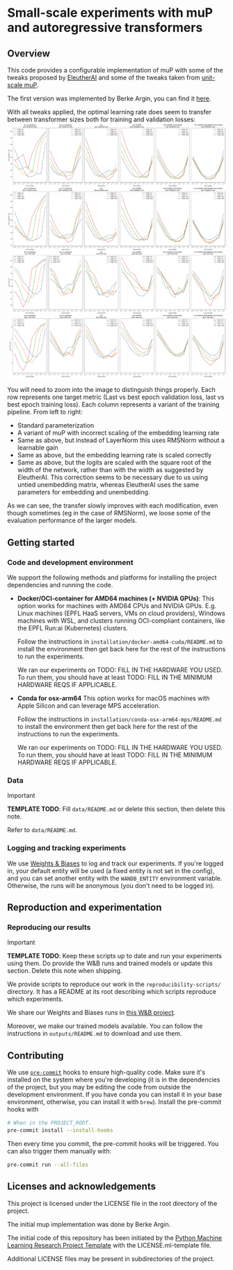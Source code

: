 # Small-scale experiments with muP and autoregressive transformers
## Overview
This code provides a configurable implementation of muP with some of the tweaks proposed by [EleutherAI](https://blog.eleuther.ai/mutransfer/) and some of the tweaks taken from [unit-scale muP](https://arxiv.org/abs/2407.17465).

The first version was implemented by Berke Argin, you can find it [here](https://github.com/BerkeArgin/muP-autoregressive).

With all tweaks applied, the optimal learning rate does seem to transfer between transformer sizes both for training and validation losses:
![transfer](images/mup_hyperparams.png)

You will need to zoom into the image to distinguish things properly. Each row represents one target metric (Last vs best epoch validation loss, last vs best epoch training loss). Each column represents a variant of the training pipeline. From left to right:
- Standard parameterization
- A variant of muP with incorrect scaling of the embedding learning rate
- Same as above, but instead of LayerNorm this uses RMSNorm without a learnable gain
- Same as above, but the embedding learning rate is scaled correctly
- Same as above, but the logits are scaled with the square root of the width of the network, rather than with the width as suggested by EleutherAI. This correction seems to be necessary due to us using untied unembedding matrix, whereas EleutherAI uses the same parameters for embedding and unembedding.

As we can see, the transfer slowly improves with each modification, even though sometimes (eg in the case of RMSNorm), we loose some of the evaluation performance of the larger models.

## Getting started

### Code and development environment
We support the following methods and platforms for installing the project dependencies and running the code.

- **Docker/OCI-container for AMD64 machines (+ NVIDIA GPUs)**:
  This option works for machines with AMD64 CPUs and NVIDIA GPUs.
  E.g. Linux machines (EPFL HaaS servers, VMs on cloud providers),
  Windows machines with WSL, and clusters running OCI-compliant containers,
  like the EPFL Run:ai (Kubernetes) clusters.

  Follow the instructions in `installation/docker-amd64-cuda/README.md` to install the environment
  then get back here for the rest of the instructions to run the experiments.

  We ran our experiments on TODO: FILL IN THE HARDWARE YOU USED.
  To run them, you should have at least TODO: FILL IN THE MINIMUM HARDWARE REQS IF APPLICABLE.

- **Conda for osx-arm64**
  This option works for macOS machines with Apple Silicon and can leverage MPS acceleration.

  Follow the instructions in `installation/conda-osx-arm64-mps/README.md` to install the environment
  then get back here for the rest of the instructions to run the experiments.

  We ran our experiments on TODO: FILL IN THE HARDWARE YOU USED.
  To run them, you should have at least TODO: FILL IN THE MINIMUM HARDWARE REQS IF APPLICABLE.

### Data

> [!IMPORTANT]
> **TEMPLATE TODO**:
> Fill `data/README.md` or delete this section, then delete this note.

Refer to `data/README.md`.

### Logging and tracking experiments

We use [Weights & Biases](https://wandb.ai/site) to log and track our experiments.
If you're logged in, your default entity will be used (a fixed entity is not set in the config),
and you can set another entity with the `WANDB_ENTITY` environment variable.
Otherwise, the runs will be anonymous (you don't need to be logged in).

## Reproduction and experimentation

### Reproducing our results

> [!IMPORTANT]
> **TEMPLATE TODO**:
> Keep these scripts up to date and run your experiments using them.
> Do provide the W&B runs and trained models or update this section.
> Delete this note when shipping.

We provide scripts to reproduce our work in the `reproducibility-scripts/` directory.
It has a README at its root describing which scripts reproduce which experiments.

We share our Weights and Biases runs in [this W&B project](https://wandb.ai/claire-labo/mup).

Moreover, we make our trained models available.
You can follow the instructions in `outputs/README.md` to download and use them.

## Contributing

We use [`pre-commit`](https://pre-commit.com) hooks to ensure high-quality code.
Make sure it's installed on the system where you're developing
(it is in the dependencies of the project, but you may be editing the code from outside the development environment.
If you have conda you can install it in your base environment, otherwise, you can install it with `brew`).
Install the pre-commit hooks with

```bash
# When in the PROJECT_ROOT.
pre-commit install --install-hooks
```

Then every time you commit, the pre-commit hooks will be triggered.
You can also trigger them manually with:

```bash
pre-commit run --all-files
```

## Licenses and acknowledgements

This project is licensed under the LICENSE file in the root directory of the project.

The initial mup implementation was done by Berke Argin.

The initial code of this repository has been initiated by the [Python Machine Learning Research Project Template](https://github.com/CLAIRE-Labo/python-ml-research-template)
with the LICENSE.ml-template file.

Additional LICENSE files may be present in subdirectories of the project.
